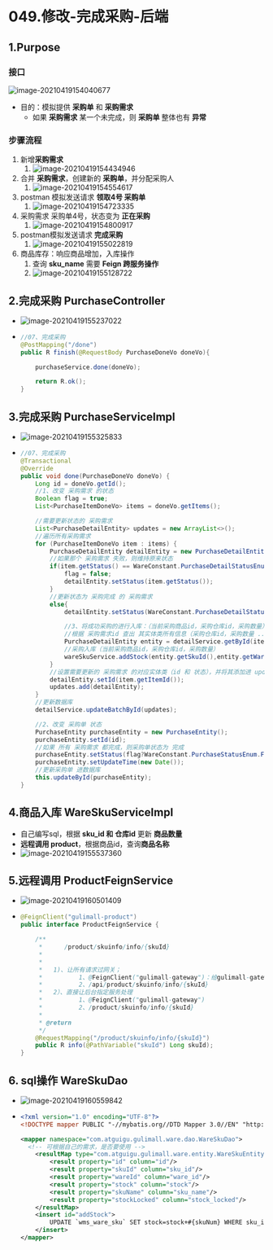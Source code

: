 # 049.修改-完成采购-后端

## 1.Purpose

### 接口

![image-20210419154040677](https://raw.githubusercontent.com/TWDH/Leetcode-From-Zero/pictures/img/image-20210419154040677.png)

* 目的：模拟提供 **采购单** 和 **采购需求**
  * 如果 **采购需求** 某一个未完成，则 **采购单** 整体也有 **异常**

### 

### 步骤流程

1. 新增**采购需求**
   1. ![image-20210419154434946](https://raw.githubusercontent.com/TWDH/Leetcode-From-Zero/pictures/img/image-20210419154434946.png)
2. 合并 **采购需求**，创建新的 **采购单**，并分配采购人
   1. ![image-20210419154554617](https://raw.githubusercontent.com/TWDH/Leetcode-From-Zero/pictures/img/image-20210419154554617.png)
3. postman 模拟发送请求 **领取4号 采购单**
   1. ![image-20210419154723335](https://raw.githubusercontent.com/TWDH/Leetcode-From-Zero/pictures/img/image-20210419154723335.png)
4. 采购需求 采购单4号，状态变为 **正在采购**
   1. ![image-20210419154800917](https://raw.githubusercontent.com/TWDH/Leetcode-From-Zero/pictures/img/image-20210419154800917.png)
5. postman模拟发送请求 **完成采购**
   1. ![image-20210419155022819](https://raw.githubusercontent.com/TWDH/Leetcode-From-Zero/pictures/img/image-20210419155022819.png)
6. 商品库存：响应商品增加，入库操作
   1. 查询 **sku_name** 需要 **Feign 跨服务操作**
   2. ![image-20210419155128722](https://raw.githubusercontent.com/TWDH/Leetcode-From-Zero/pictures/img/image-20210419155128722.png)

## 2.完成采购 PurchaseController

* ![image-20210419155237022](https://raw.githubusercontent.com/TWDH/Leetcode-From-Zero/pictures/img/image-20210419155237022.png)



* ```java
  //07、完成采购
  @PostMapping("/done")
  public R finish(@RequestBody PurchaseDoneVo doneVo){
  
      purchaseService.done(doneVo);
  
      return R.ok();
  }
  ```

## 3.完成采购 PurchaseServiceImpl

* ![image-20210419155325833](https://raw.githubusercontent.com/TWDH/Leetcode-From-Zero/pictures/img/image-20210419155325833.png)



* ```java
  //07、完成采购
  @Transactional
  @Override
  public void done(PurchaseDoneVo doneVo) {
      Long id = doneVo.getId();
      //1、改变 采购需求 的状态
      Boolean flag = true;
      List<PurchaseItemDoneVo> items = doneVo.getItems();
  
      //需要更新状态的 采购需求
      List<PurchaseDetailEntity> updates = new ArrayList<>();
      //遍历所有采购需求
      for (PurchaseItemDoneVo item : items) {
          PurchaseDetailEntity detailEntity = new PurchaseDetailEntity();
          //如果那个 采购需求 失败，则维持原来状态
          if(item.getStatus() == WareConstant.PurchaseDetailStatusEnum.HASERROR.getCode()){
              flag = false;
              detailEntity.setStatus(item.getStatus());
          }
          //更新状态为 采购完成 的 采购需求
          else{
              detailEntity.setStatus(WareConstant.PurchaseDetailStatusEnum.FINISH.getCode());
  
              //3、将成功采购的进行入库：（当前采购商品id，采购仓库id，采购数量）
              //根据 采购需求id 查出 其实体类所有信息（采购仓库id，采购数量 ...）
              PurchaseDetailEntity entity = detailService.getById(item.getItemId());
              //采购入库（当前采购商品id，采购仓库id，采购数量）
              wareSkuService.addStock(entity.getSkuId(),entity.getWareId(),entity.getSkuNum());
          }
          //设置需要更新的 采购需求 的对应实体类（id 和 状态），并将其添加进 update（所有 需要更新的 采购需求）
          detailEntity.setId(item.getItemId());
          updates.add(detailEntity);
      }
      //更新数据库
      detailService.updateBatchById(updates);
  
      //2、改变 采购单 状态
      PurchaseEntity purchaseEntity = new PurchaseEntity();
      purchaseEntity.setId(id);
      //如果 所有 采购需求 都完成，则采购单状态为 完成
      purchaseEntity.setStatus(flag?WareConstant.PurchaseStatusEnum.FINISH.getCode():WareConstant.PurchaseStatusEnum.HASERROR.getCode());
      purchaseEntity.setUpdateTime(new Date());
      //更新采购单 进数据库
      this.updateById(purchaseEntity);
  }
  ```

## 4.商品入库 WareSkuServiceImpl

* 自己编写sql，根据 **sku_id 和 仓库id** 更新 **商品数量** 
* **远程调用 product**，根据商品id，查询**商品名称**
* ![image-20210419155537360](https://raw.githubusercontent.com/TWDH/Leetcode-From-Zero/pictures/img/image-20210419155537360.png)



## 5.远程调用 ProductFeignService

* ![image-20210419160501409](https://raw.githubusercontent.com/TWDH/Leetcode-From-Zero/pictures/img/image-20210419160501409.png)

  

* ```java
  @FeignClient("gulimall-product")
  public interface ProductFeignService {
  
      /**
       *      /product/skuinfo/info/{skuId}
       *
       *
       *   1)、让所有请求过网关；
       *          1、@FeignClient("gulimall-gateway")：给gulimall-gateway所在的机器发请求
       *          2、/api/product/skuinfo/info/{skuId}
       *   2）、直接让后台指定服务处理
       *          1、@FeignClient("gulimall-gateway")
       *          2、/product/skuinfo/info/{skuId}
       *
       * @return
       */
      @RequestMapping("/product/skuinfo/info/{skuId}")
      public R info(@PathVariable("skuId") Long skuId);
  }
  
  ```

## 6. sql操作 WareSkuDao

* ![image-20210419160559842](https://raw.githubusercontent.com/TWDH/Leetcode-From-Zero/pictures/img/image-20210419160559842.png)



* ```xml
  <?xml version="1.0" encoding="UTF-8"?>
  <!DOCTYPE mapper PUBLIC "-//mybatis.org//DTD Mapper 3.0//EN" "http://mybatis.org/dtd/mybatis-3-mapper.dtd">
  
  <mapper namespace="com.atguigu.gulimall.ware.dao.WareSkuDao">
  	<!-- 可根据自己的需求，是否要使用 -->
      <resultMap type="com.atguigu.gulimall.ware.entity.WareSkuEntity" id="wareSkuMap">
          <result property="id" column="id"/>
          <result property="skuId" column="sku_id"/>
          <result property="wareId" column="ware_id"/>
          <result property="stock" column="stock"/>
          <result property="skuName" column="sku_name"/>
          <result property="stockLocked" column="stock_locked"/>
      </resultMap>
      <insert id="addStock">
          UPDATE `wms_ware_sku` SET stock=stock+#{skuNum} WHERE sku_id=#{skuId} AND ware_id=#{wareId}
      </insert>
  </mapper>
  ```





